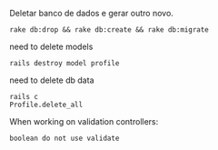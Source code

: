 Deletar banco de dados e gerar outro novo.

    rake db:drop && rake db:create && rake db:migrate

need to delete models

    rails destroy model profile
    
need to delete db data

    rails c
    Profile.delete_all

When working on validation controllers:

    boolean do not use validate